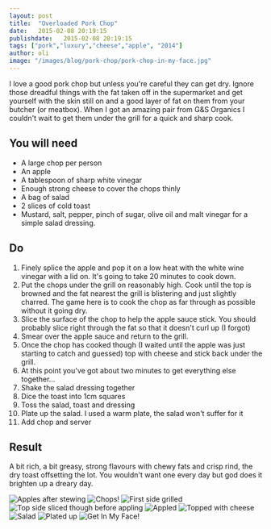 ```yaml
---
layout: post
title:  "Overloaded Pork Chop"
date:   2015-02-08 20:19:15
publishdate:   2015-02-08 20:19:15
tags: ["pork","luxury","cheese","apple", "2014"]
author: oli
image: "/images/blog/pork-chop/pork-chop-in-my-face.jpg"
---
```


I love a good pork chop but unless you're careful they can get dry.  Ignore those dreadful things with the fat taken off in the supermarket and get yourself with the skin still on and a good layer of fat on them from your butcher (or meatbox).  When I got an amazing pair from G&S Organics I couldn't wait to get them under the grill for a quick and sharp cook.


## You will need

* A large chop per person
* An apple
* A tablespoon of sharp white vinegar
* Enough strong cheese to cover the chops thinly
* A bag of salad
* 2 slices of cold toast
* Mustard, salt, pepper, pinch of sugar, olive oil and malt vinegar for a simple salad dressing.

## Do

1. Finely splice the apple and pop it on a low heat with the white wine vinegar with a lid on.  It's going to take 20 minutes to cook down.
2. Put the chops under the grill on reasonably high.  Cook until the top is browned and the fat nearest the grill is blistering and just slightly charred.  The game here is to cook the chop as far through as possible without it going dry.
3. Slice the surface of the chop to help the apple sauce stick.  You should probably slice right through the fat so that it doesn't curl up (I forgot)
4. Smear over the apple sauce and return to the grill.
5. Once the chop has cooked though (I waited until the apple was just starting to catch and guessed) top with cheese and stick back under the grill.
6. At this point you've got about two minutes to get everything else together...
7. Shake the salad dressing together
8. Dice the toast into 1cm squares
9. Toss the salad, toast and dressing
10. Plate up the salad.  I used a warm plate, the salad won't suffer for it
11. Add chop and server 

## Result

A bit rich, a bit greasy, strong flavours with chewy fats and crisp rind, the dry toast offsetting the lot.  You wouldn't want one every day but god does it brighten up a dreary day.


![Apples after stewing](/images/blog/pork-chop/pork-chop-apples.jpg "Apples after stewing")
![Chops!](/images/blog/pork-chop/pork-chop-chops.jpg "Chops!")
![First side grilled](/images/blog/pork-chop/pork-chop-first-side.jpg "First side grilled")
![Top side sliced though before appling](/images/blog/pork-chop/pork-chop-cliced.jpg "Top side sliced though before appling")
![Appled](/images/blog/pork-chop/pork-chop-topped-with-apples.jpg "Appled")
![Topped with cheese](/images/blog/pork-chop/pork-chop-cheesed.jpg "Topped with cheese")
![Salad](/images/blog/pork-chop/pork-chop-salad.jpg "Salad")
![Plated up](/images/blog/pork-chop/pork-chop-plated.jpg "Plated up")
![Get In My Face!](/images/blog/pork-chop/pork-chop-in-my-face.jpg "Get In My Face!")
